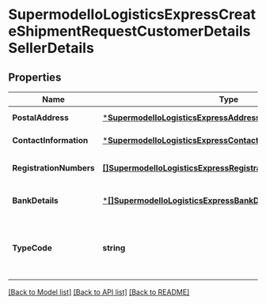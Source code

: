 # SupermodelIoLogisticsExpressCreateShipmentRequestCustomerDetailsSellerDetails

## Properties
Name | Type | Description | Notes
------------ | ------------- | ------------- | -------------
**PostalAddress** | [***SupermodelIoLogisticsExpressAddressCreateShipmentRequest**](supermodelIoLogisticsExpressAddressCreateShipmentRequest.md) |  | [default to null]
**ContactInformation** | [***SupermodelIoLogisticsExpressContact**](supermodelIoLogisticsExpressContact.md) |  | [default to null]
**RegistrationNumbers** | [**[]SupermodelIoLogisticsExpressRegistrationNumbers**](supermodelIoLogisticsExpressRegistrationNumbers.md) |  | [optional] [default to null]
**BankDetails** | [***[]SupermodelIoLogisticsExpressBankDetailsInner**](array.md) |  | [optional] [default to null]
**TypeCode** | **string** | Please enter the business party role type of the seller | [optional] [default to null]

[[Back to Model list]](../README.md#documentation-for-models) [[Back to API list]](../README.md#documentation-for-api-endpoints) [[Back to README]](../README.md)

